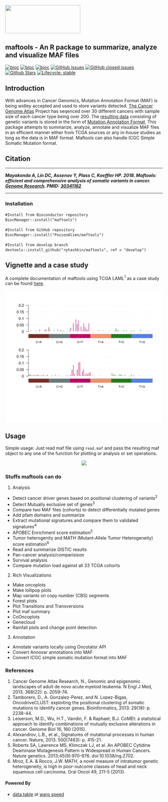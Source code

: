 <img src="https://github.com/PoisonAlien/maftools/blob/master/vignettes/maftools.png" height="90" width="240" />

## maftools - An R package to summarize, analyze and visualize MAF files

[![bioc](http://www.bioconductor.org/shields/downloads/maftools.svg)](https://bioconductor.org/packages/stats/bioc/maftools/) 
[![bioc](http://www.bioconductor.org/shields/years-in-bioc/maftools.svg)](http://bioconductor.org/packages/devel/bioc/html/maftools.html)
[![bioc](http://www.bioconductor.org/shields/build/devel/bioc/maftools.svg)](http://bioconductor.org/checkResults/devel/bioc-LATEST/maftools/)
[![GitHub issues](https://img.shields.io/github/issues-raw/poisonalien/maftools.svg)](https://github.com/poisonalien/maftools/issues)
[![GitHub closed issues](https://img.shields.io/github/issues-closed-raw/poisonalien/maftools.svg)](https://github.com/poisonalien/maftools/issues)
[![Github Stars](https://img.shields.io/github/stars/poisonalien/maftools.svg?style=social&label=Github)](https://github.com/poisonalien/maftools)
[![Lifecycle: stable](https://img.shields.io/badge/lifecycle-stable-brightgreen.svg)](https://www.tidyverse.org/lifecycle/#stable)


## Introduction
With advances in Cancer Genomics, Mutation Annotation Format (MAF) is being widley accepted and used to store variants detected. 
[The Cancer Genome Atlas](http://cancergenome.nih.gov) Project has seqenced over 30 different cancers with sample size of each cancer type being over 200. The [resulting data](https://wiki.nci.nih.gov/display/TCGA/TCGA+MAF+Files) consisting of genetic variants is stored in the form of [Mutation Annotation Format](https://docs.gdc.cancer.gov/Data/File_Formats/MAF_Format/). 
This package attempts to summarize, analyze, annotate and visualize MAF files in an efficient manner either from TCGA sources or any in-house studies as long as the data is in MAF format. Maftools can also handle ICGC Simple Somatic Mutation format.

## Citation

***
**_Mayakonda A, Lin DC, Assenov Y, Plass C, Koeffler HP. 2018. Maftools: efficient and comprehensive analysis of somatic variants in cancer. [Genome Research](https://doi.org/10.1101/gr.239244.118). PMID: [30341162](https://www.ncbi.nlm.nih.gov/pubmed/?term=30341162)_**

***

### Installation

```{r}
#Install from Bioconductor repository
BiocManager::install("maftools")

#Install from GitHub repository
BiocManager::install("PoisonAlien/maftools")

#Install from develop branch
devtools::install_github("rptashkin/maftools", ref = "develop")
```

## Vignette and a case study
A complete documentation of maftools using TCGA LAML<sup>1</sup> as a case study can be found [here](http://bioconductor.org/packages/devel/bioc/vignettes/maftools/inst/doc/maftools.html).

<p align="center">
<img src="https://github.com/PoisonAlien/PoisonAlien.github.io/blob/master/images/maftools.gif">
</p>


## Usage
Simple usage: Just read maf file using `read.maf` and pass the resulting maf object to any one of the function for plotting or analysis or set operations.

<p align="center">
<img src="https://github.com/PoisonAlien/maftools/blob/master/vignettes/overview.png">
</p>

### Stuffs maftools can do
1. Analysis
  * Detect cancer driver genes based on positional clustering of variants<sup>2</sup>
  * Detect Mutually exclusive set of genes<sup>3</sup>
  * Compare two MAF files (cohorts) to detect differentially mutated genes
  * Add pfam domains and summarize
  * Extract mutational signatures and compare them to validated signatures<sup>4</sup>
  * APOBEC Enrichment score estimation<sup>5</sup>
  * Tumor heterogenity and MATH (Mutant-Allele Tumor Heterogeneity) score estimation<sup>6</sup>
  * Read and summarize GISTIC results
  * Pan-cancer analysis/comparisison
  * Survival analysis
  * Compare mutation load against all 33 TCGA cohorts
2. Rich Visualizations
  * Make oncoplots
  * Make lollipop plots
  * Map variants on copy number (CBS) segments 
  * Forest plots
  * Plot Transitions and Transversions
  * Plot maf summary
  * CoOncoplots
  * Genecloud
  * Rainfall plots and change point detection
3. Annotation
  * Annotate variants locally using Oncotator API
  * Convert Annovar annotations into MAF
  * Convert ICGC simple somatic mutation format into MAF

### References

1.	Cancer Genome Atlas Research, N., Genomic and epigenomic landscapes of adult de novo acute myeloid leukemia. N Engl J Med, 2013. 368(22): p. 2059-74.
2.	Tamborero, D., A. Gonzalez-Perez, and N. Lopez-Bigas, OncodriveCLUST: exploiting the positional clustering of somatic mutations to identify cancer genes. Bioinformatics, 2013. 29(18): p. 2238-44.
3.	Leiserson, M.D., Wu, H.T., Vandin, F. & Raphael, B.J. CoMEt: a statistical approach to identify combinations of mutually exclusive alterations in cancer. Genome Biol 16, 160 (2015).
4.	Alexandrov, L.B., et al., Signatures of mutational processes in human cancer. Nature, 2013. 500(7463): p. 415-21.
5. Roberts SA, Lawrence MS, Klimczak LJ, et al. An APOBEC Cytidine Deaminase Mutagenesis Pattern is Widespread in Human Cancers. Nature genetics. 2013;45(9):970-976. doi:10.1038/ng.2702.
6.	Mroz, E.A. & Rocco, J.W. MATH, a novel measure of intratumor genetic heterogeneity, is high in poor-outcome classes of head and neck squamous cell carcinoma. Oral Oncol 49, 211-5 (2013).

#### Powered By
* [data.table](https://github.com/Rdatatable/data.table/wiki) at [warp speed](https://en.wikipedia.org/wiki/Warp_drive)
